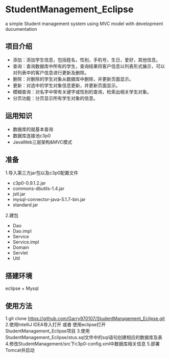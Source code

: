 # StudentManagement_Eclipse
a simple Student management system using MVC model with development ducumentation
## 项目介绍
* 添加：添加学生信息，包括姓名，性别，手机号，生日，爱好，其他信息。
* 查询：查询数据库中所有的学生，查询结果将客户信息以列表形式展示，可以对列表中的客户信息进行更新及删除。
* 删除：对删除的学生对象从数据库中删除，并更新页面显示。
* 更新：对选中的学生对象信息更新，并更新页面显示。
* 模糊查询：对名字中带有关键字或性别的查询，检索出相关学生对象。
* 分页功能：分页显示所有学生对象的信息。

## 运用知识

* 数据库的就基本查询
* 数据库连接池c3p0
* JavaWeb三层架构&MVC模式

## 准备

1.导入第三方jar包以及c3p0配置文件

* c3p0-0.9.1.2.jar
* commons-dbutils-1.4.jar
* jstl.jar
* mysql-connector-java-5.1.7-bin.jar
* standard.jar


2.建包

* Dao
* Dao.impl
* Service
* Service.impl
* Domain
* Servlet
* Util

## 搭建环境
eclipse + Mysql

## 使用方法
1.git clone https://github.com/Garry970107/StudentManagement_Eclipse.git
2.使用IntelliJ IDEA导入打开 或者 使用eclipse打开StudentManagement_Eclipse项目
3.使用StudentManagement_Eclipse/stus.sql文件中的sql语句创建相应的数据库及表
4.修改StudentManagement/src下c3p0-config.xml中数据库相关信息
5.部署Tomcat并启动
